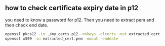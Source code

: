 ## how to check certificate expiry date in p12

you need to know a password for p12. Then you need to extract pem and then check end date. 
```sh
openssl pkcs12 -in ./my_certs.p12 -nokeys -clcerts -out extracted_cert.pem
openssl x509 -in extracted_cert.pem -noout -enddate
```